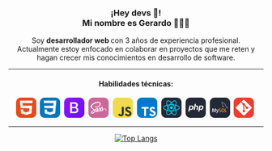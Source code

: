 <p align="center" width="300">
  <h3 align="center">¡Hey devs 👋! <br /> Mi nombre es Gerardo 👨🏻‍💻</h3>
</p>

<p align="center">
  Soy <strong> desarrollador web </strong> 
  con 3 años de experiencia profesional. <br>
  Actualmente estoy enfocado en colaborar en proyectos que me reten y <br> hagan crecer mis conocimientos en desarrollo de software.
 </p>
 
 ---
 
<div align="center">
    <h4> Habilidades técnicas:</h3>
    <div>
        <img src="https://github.com/tandpfun/skill-icons/blob/main/icons/HTML.svg" title="HTML5" alt="HTML" width="40" height="40"/>&nbsp;
        <img src="https://github.com/tandpfun/skill-icons/blob/main/icons/CSS.svg" title="CSS" alt="CSS" width="40" height="40"/>&nbsp;
        <img src="https://github.com/tandpfun/skill-icons/blob/main/icons/Bootstrap.svg" title="Bootstrap" alt="Bootstrap" width="40" height="40"/>&nbsp;
        <img src="https://github.com/tandpfun/skill-icons/blob/main/icons/Sass.svg" title="Sass" alt="Sass" width="40" height="40"/>&nbsp;
        <img src="https://github.com/tandpfun/skill-icons/blob/main/icons/JavaScript.svg" title="JS" alt="JS" width="40" height="40"/>&nbsp;
        <img src="https://github.com/tandpfun/skill-icons/blob/main/icons/TypeScript.svg" title="TS" alt="TS" width="40" height="40"/>&nbsp;
        <img src="https://github.com/tandpfun/skill-icons/blob/main/icons/React-Dark.svg" title="ReactJS" alt="ReactJS" width="40" height="40"/>&nbsp;
        <img src="https://github.com/tandpfun/skill-icons/blob/main/icons/PHP-Dark.svg" title="PHP" alt="PHP" width="40" height="40"/>&nbsp;
        <img src="https://github.com/tandpfun/skill-icons/blob/main/icons/MySQL-Dark.svg" title="MySQL" alt="MySQL" width="40" height="40"/>&nbsp;
        <img src="https://github.com/tandpfun/skill-icons/blob/main/icons/Git.svg" title="Git" alt="Git" width="40" height="40"/>&nbsp;
     </div>
</div>

 ---
 
 <div align="center">
 
 [![Top Langs](https://github-readme-stats.vercel.app/api/top-langs/?username=GeraCV&hide_progress=true&theme=tokyonight)](https://github.com/anuraghazra/github-readme-stats)
 
 </div>

